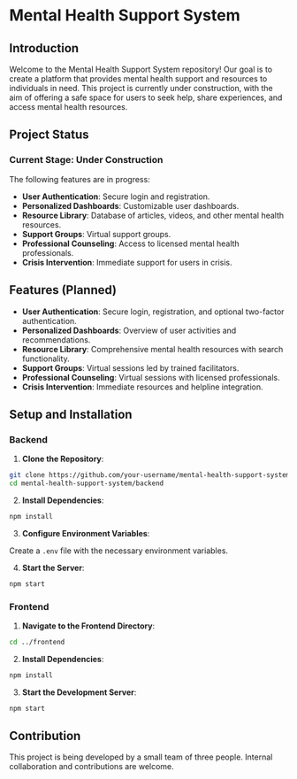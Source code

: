# Mental Health Support System 

## Introduction

Welcome to the Mental Health Support System repository! Our goal is to create a platform that provides mental health support and resources to individuals in need. This project is currently under construction, with the aim of offering a safe space for users to seek help, share experiences, and access mental health resources.

## Project Status

### Current Stage: Under Construction

The following features are in progress:

- **User Authentication**: Secure login and registration.
- **Personalized Dashboards**: Customizable user dashboards.
- **Resource Library**: Database of articles, videos, and other mental health resources.
- **Support Groups**: Virtual support groups.
- **Professional Counseling**: Access to licensed mental health professionals.
- **Crisis Intervention**: Immediate support for users in crisis.

## Features (Planned)

- **User Authentication**: Secure login, registration, and optional two-factor authentication.
- **Personalized Dashboards**: Overview of user activities and recommendations.
- **Resource Library**: Comprehensive mental health resources with search functionality.
- **Support Groups**: Virtual sessions led by trained facilitators.
- **Professional Counseling**: Virtual sessions with licensed professionals.
- **Crisis Intervention**: Immediate resources and helpline integration.

## Setup and Installation

### Backend

1. **Clone the Repository**:

```bash
git clone https://github.com/your-username/mental-health-support-system.git
cd mental-health-support-system/backend
```

2. **Install Dependencies**:

```bash
npm install
```

3. **Configure Environment Variables**:

Create a `.env` file with the necessary environment variables.

4. **Start the Server**:

```bash
npm start
```

### Frontend

1. **Navigate to the Frontend Directory**:

```bash
cd ../frontend
```

2. **Install Dependencies**:

```bash
npm install
```

3. **Start the Development Server**:

```bash
npm start
```

## Contribution

This project is being developed by a small team of three people. Internal collaboration and contributions are welcome.


